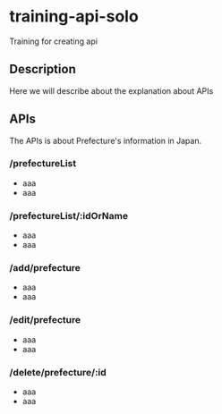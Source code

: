 # training-api-solo

Training for creating api

## Description

Here we will describe about the explanation about APIs

## APIs

The APIs is about Prefecture's information in Japan.

### /prefectureList

- aaa
- aaa

### /prefectureList/:idOrName

- aaa
- aaa

### /add/prefecture

- aaa
- aaa

### /edit/prefecture

- aaa
- aaa

### /delete/prefecture/:id

- aaa
- aaa
